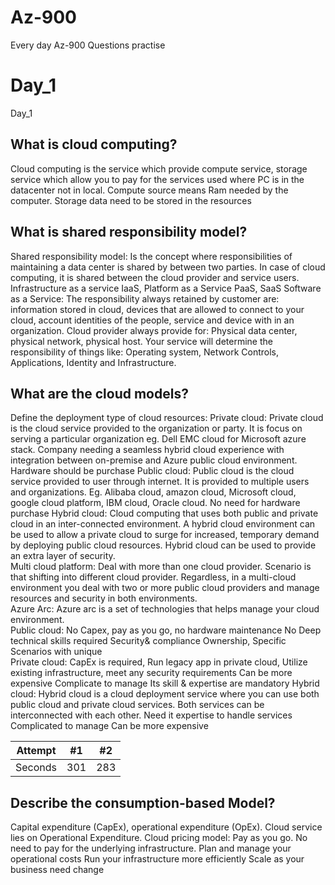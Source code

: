 # Az-900
Every day Az-900 Questions practise
# Day_1
Day_1
## What is cloud computing? 
Cloud computing is the service which provide compute service, storage service which allow you to pay for the services used where PC is in the datacenter not in local. 
Compute source means Ram needed by the computer. 
Storage data need to be stored in the resources
## What is shared responsibility model?
Shared responsibility model: Is the concept where responsibilities of maintaining a data center is shared by between two parties. In case of cloud computing, it is shared between the cloud provider and service users. 
Infrastructure as a service IaaS, Platform as a Service PaaS, SaaS Software as a Service: 
The responsibility always retained by customer are:  information stored in cloud, devices that are allowed to connect to your cloud, account identities of the people, service and device with in an organization. 
Cloud provider always provide for: Physical data center, physical network, physical host.
Your service will determine the responsibility of things like: Operating system, Network Controls, Applications, Identity and Infrastructure. 
## What are the cloud models?
Define the deployment type of cloud resources: 
Private cloud:  Private cloud is the cloud service provided to the organization or party. It is focus on serving a particular organization eg. Dell EMC cloud for Microsoft azure stack. Company needing a seamless hybrid cloud experience with integration between on-premise and Azure public cloud environment. Hardware should be purchase 
Public cloud: Public cloud is the cloud service provided to user through internet. It is provided to multiple users and organizations. Eg. Alibaba cloud, amazon cloud, Microsoft cloud, google cloud platform, IBM cloud, Oracle cloud. No need for hardware purchase 
Hybrid cloud: Cloud computing that uses both public and private cloud in an inter-connected environment. A hybrid cloud environment can be used to allow a private cloud to surge for increased, temporary demand by deploying public cloud resources. Hybrid cloud can be used to provide an extra layer of security.                                             
Multi cloud platform:  Deal with more than one cloud provider. Scenario is that shifting into different cloud provider. Regardless, in a multi-cloud environment you deal with two or more public cloud providers and manage resources and security in both environments.  
Azure Arc: Azure arc is a set of technologies that helps manage your cloud environment.   
Public cloud:	No Capex, pay as you go, no hardware maintenance
No Deep technical skills required	Security& compliance 
Ownership, Specific Scenarios with unique                  
Private cloud:	CapEx is required, Run legacy app in private cloud, Utilize existing infrastructure, meet any security requirements 	Can be more expensive
Complicate to manage 
Its skill & expertise are mandatory 
Hybrid cloud: 	Hybrid cloud is a cloud deployment service where you can use both public cloud and private cloud services. Both services can be interconnected with each other.  	Need it expertise to handle services 
Complicated to manage 
Can be more expensive 

| Attempt | #1    | #2    |
| :-----: | :---: | :---: |
| Seconds | 301   | 283   |

## Describe the consumption-based Model? 
Capital expenditure (CapEx), operational expenditure (OpEx).
Cloud service lies on Operational Expenditure. 
Cloud pricing model: Pay as you go. No need to pay for the underlying infrastructure. 
Plan and manage your operational costs
Run your infrastructure more efficiently 
Scale as your business need change  

